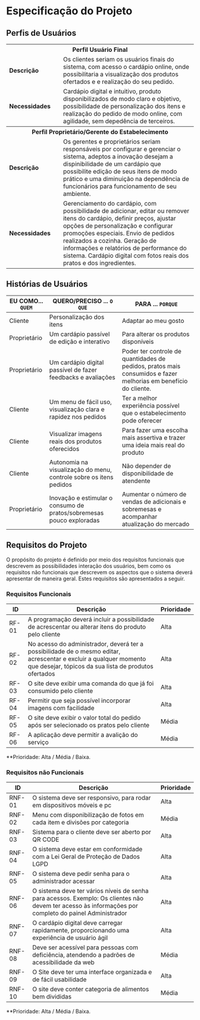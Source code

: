 # Especificação do Projeto

## Perfis de Usuários


<table>
<tbody>
<tr align=center>
<th colspan="2">Perfil Usuário Final </th>
</tr>
<tr>
<td width="150px"><b>Descrição</b></td>
<td width="600px"> Os clientes seriam os usuários finais do sistema, com acesso o cardápio online, onde possibilitaria a visualização dos produtos ofertados e e realização do seu pedido.  </td>
</tr>
<tr>
<td><b>Necessidades</b></td>
<td> Cardápio digital e intuitivo, produto disponibilizados de modo claro e objetivo, possibilidade de personalização dos itens e realização do pedido de modo online, com agilidade, sem depedência de terceiros. </td>
</tr>
<p></p>
<p></p>
<tr align=center>
<th colspan="2">Perfil Proprietário/Gerente do Estabelecimento </th>
</tr>
<tr>
<td width="150px"><b>Descrição</b></td>
<td width="600px"> Os gerentes e proprietários seriam responsáveis por configurar e gerenciar o sistema, adeptos a inovação desejam a dispinibilidade de um cardápio que possibilite edição de seus itens de modo prático e uma diminuição na dependência de funcionários para funcionamento de seu ambiente.  </td>
</tr>
<tr>
<td><b>Necessidades</b></td>
<td> Gerenciamento do cardápio, com possibilidade de adicionar, editar ou remover itens do cardápio, definir preços, ajustar opções de personalização e configurar promoções especiais. Envio de pedidos realizados a cozinha. Geração de informações e relatórios de performance do sistema. Cardápio digital com fotos reais dos pratos e dos ingredientes. </td>
</tr>
  
</tbody>
</table>


## Histórias de Usuários


|EU COMO... `QUEM`   | QUERO/PRECISO ... `O QUE` |PARA ... `PORQUE`                 |
|--------------------|---------------------------|----------------------------------|
| Cliente            | Personalização dos itens|Adaptar ao meu gosto|
| Proprietário       | Um cardápio passível de edição e interativo|Para alterar os produtos disponíveis|
| Proprietário|Um cardápio digital passível de fazer feedbacks e avaliações|Poder ter controle de quantidades de pedidos, pratos mais consumidos e fazer melhorias em benefício do cliente.                        |
| Cliente            |Um menu de fácil uso, visualização clara e rapidez nos pedidos|Ter a melhor experiência possível que o estabelecimento pode oferecer|
| Cliente            |Visualizar imagens reais dos produtos oferecidos| Para fazer uma escolha mais assertiva e trazer uma ideia mais real do produto|
| Cliente            |Autonomia na visualização do menu, controle sobre os itens pedidos|Não depender de disponibilidade de atendente|
| Proprietário       |Inovação e estimular o consumo de pratos/sobremesas pouco exploradas|Aumentar o número de vendas de adicionais e sobremesas e acompanhar atualização do mercado|


## Requisitos do Projeto

O propósito do projeto é definido por meio dos requisitos funcionais que descrevem as possibilidades interação dos usuários, bem como os requisitos não funcionais que descrevem os aspectos que o sistema deverá apresentar de maneira geral. Estes requisitos são apresentados a seguir.

### Requisitos Funcionais



|ID    | Descrição                | Prioridade |
|-------|---------------------------------|----|
| RF-01 |A programação deverá incluir a possibilidade de acrescentar ou alterar itens do produto pelo cliente|Alta| 
| RF-02 |No acesso do administrador, deverá ter a possibilidade de o mesmo editar, acrescentar e excluir a qualquer momento que desejar, tópicos da sua lista de produtos ofertados|Alta|
| RF-03 |O site deve exibir uma comanda do que já foi consumido pelo cliente|Alta|
| RF-04 |Permitir que seja possível incorporar imagens com facilidade|Alta|
| RF-05 |O site deve exibir o valor total do pedido após ser selecionado os pratos pelo cliente|Média|
| RF-06 |A aplicação deve permitir a avalição do serviço|Média|

**Prioridade: Alta / Média / Baixa. 

### Requisitos não Funcionais



|ID      | Descrição               |Prioridade |
|--------|-------------------------|----|
| RNF-01 | O sistema deve ser responsivo, para rodar em dispositivos móveis e pc|Alta| 
| RNF-02 | Menu com disponibilização de fotos em cada item e divisões por categoria|Média|
| RNF-03 | Sistema para o cliente deve ser aberto por QR CODE|Alta|
| RNF-04 | O sistema deve estar em conformidade com a Lei Geral de Proteção de Dados LGPD|Alta|
| RNF-05 | O sistema deve pedir senha para o administrador acessar|Alta|
| RNF-06 | O sistema deve ter vários níveis de senha para acessos. Exemplo: Os clientes não devem ter acesso às informações por completo do painel Administrador|Alta|
| RNF-07 | O cardápio digital deve carregar rapidamente, proporcionando uma experiência de usuário ágil|Alta|
| RNF-08 | Deve ser acessível para pessoas com deficiência, atendendo a padrões de acessibilidade da web|Média|
| RNF-09 | O Site deve ter uma interface organizada e de fácil usabilidade|Alta|
| RNF-10 | O site deve conter categoria de alimentos bem divididas|Média|

**Prioridade: Alta / Média / Baixa. 

